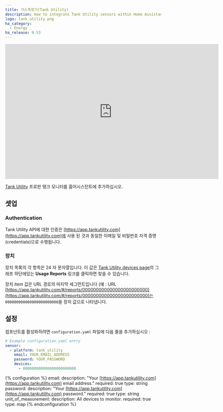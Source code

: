 ```yaml
---
title: 가스측정기(Tank Utility)
description: How to integrate Tank Utility sensors within Home Assistant.
logo: tank_utility.png
ha_category:
  - Energy
ha_release: 0.53
---
```


<div class='videoWrapper'>
<iframe width="690" height="437" src="https://www.youtube.com/embed/a2q4V_SjUTY" frameborder="0" allow="accelerometer; autoplay; encrypted-media; gyroscope; picture-in-picture" allowfullscreen></iframe>
</div>

[Tank Utility](https://www.tankutility.com/) 프로판 탱크 모니터를 홈어시스턴트에 추가하십시오.

## 셋업

### Authentication

Tank Utility API에 대한 인증은 [https://app.tankutility.com](https://app.tankutility.com)에 사용 된 것과 동일한 이메일 및 비밀번호 자격 증명(credentials)으로 수행됩니다.

### 장치

장치 목록의 각 항목은 24 자 문자열입니다. 이 값은 [Tank Utility devices page](https://app.tankutility.com/#/devices)의 그래프 하단에있는 **Usage Reports** 링크를 클릭하면 찾을 수 있습니다.

장치 item 값은 URL 경로의 마지막 세그먼트입니다 (예 : URL [https://app.tankutility.com/#/reports/000000000000000000000000](https://app.tankutility.com/#/reports/000000000000000000000000)는 `000000000000000000000000`을 장치 값으로 나타냅니다.

## 설정

컴포넌트를 활성화하려면 `configuration.yaml` 파일에 다음 줄을 추가하십시오 :

```yaml
# Example configuration.yaml entry
sensor:
  - platform: tank_utility
    email: YOUR_EMAIL_ADDRESS
    password: YOUR_PASSWORD
    devices:
      - 000000000000000000000000
```

{% configuration %}
email:
  description: "Your [https://app.tankutility.com](https://app.tankutility.com) email address."
  required: true
  type: string
password:
  description: "Your [https://app.tankutility.com](https://app.tankutility.com) password."
  required: true
  type: string
unit_of_measurement:
  description: All devices to monitor.
  required: true
  type: map
{% endconfiguration %}
